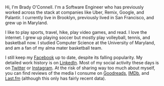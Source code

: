 Hi, I'm Brady O'Connell. I'm a Software Engineer who has previously worked across the stack at companies like Uber, Remix, Google, and Palantir. I currently live in Brooklyn, previously lived in San Francisco, and grew up in Maryland.

I like to play sports, travel, hike, play video games, and read. I love the internet. I grew up playing soccer but mostly play volleyball, tennis, and basketball now. I studied Computer Science at the University of Maryland, and am a fan of my alma mater basketball team.

I still keep my [Facebook](https://www.facebook.com/brady.oconnell) up to date, despite its falling popularity. My detailed work history is on [LinkedIn](https://www.linkedin.com/in/bradyoconnell). Most of my social activity these days is on [Twitter](https://twitter.com/brady_oconnell) or [Instagram](https://www.instagram.com/brady_oconnell). At the risk of sharing way too much about myself, you can find reviews of the media I consume on [Goodreads](https://www.goodreads.com/user/show/38768994-brady), [IMDb](https://www.imdb.com/user/ur55516401), and [Last.fm](https://www.last.fm/user/bradyoactive) (although this only has fairly recent data).
